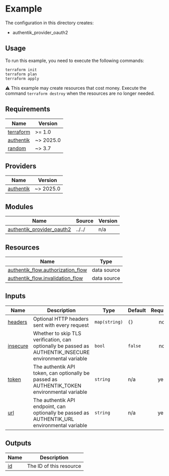 # Example

The configuration in this directory creates:

* authentik_provider_oauth2

## Usage

To run this example, you need to execute the following commands:

```shell
terraform init
terraform plan
terraform apply
```

:warning: This example may create resources that cost money. Execute the
command `terraform destroy` when the resources are no longer needed.

<!-- BEGIN_TF_DOCS -->
## Requirements

| Name | Version |
|------|---------|
| <a name="requirement_terraform"></a> [terraform](#requirement\_terraform) | >= 1.0 |
| <a name="requirement_authentik"></a> [authentik](#requirement\_authentik) | ~> 2025.0 |
| <a name="requirement_random"></a> [random](#requirement\_random) | ~> 3.7 |

## Providers

| Name | Version |
|------|---------|
| <a name="provider_authentik"></a> [authentik](#provider\_authentik) | ~> 2025.0 |

## Modules

| Name | Source | Version |
|------|--------|---------|
| <a name="module_authentik_provider_oauth2"></a> [authentik\_provider\_oauth2](#module\_authentik\_provider\_oauth2) | ../../ | n/a |

## Resources

| Name | Type |
|------|------|
| [authentik_flow.authorization_flow](https://registry.terraform.io/providers/goauthentik/authentik/latest/docs/data-sources/flow) | data source |
| [authentik_flow.invalidation_flow](https://registry.terraform.io/providers/goauthentik/authentik/latest/docs/data-sources/flow) | data source |

## Inputs

| Name | Description | Type | Default | Required |
|------|-------------|------|---------|:--------:|
| <a name="input_headers"></a> [headers](#input\_headers) | Optional HTTP headers sent with every request | `map(string)` | `{}` | no |
| <a name="input_insecure"></a> [insecure](#input\_insecure) | Whether to skip TLS verification, can optionally be passed as AUTHENTIK\_INSECURE environmental variable | `bool` | `false` | no |
| <a name="input_token"></a> [token](#input\_token) | The authentik API token, can optionally be passed as AUTHENTIK\_TOKEN environmental variable | `string` | n/a | yes |
| <a name="input_url"></a> [url](#input\_url) | The authentik API endpoint, can optionally be passed as AUTHENTIK\_URL environmental variable | `string` | n/a | yes |

## Outputs

| Name | Description |
|------|-------------|
| <a name="output_id"></a> [id](#output\_id) | The ID of this resource |
<!-- END_TF_DOCS -->

